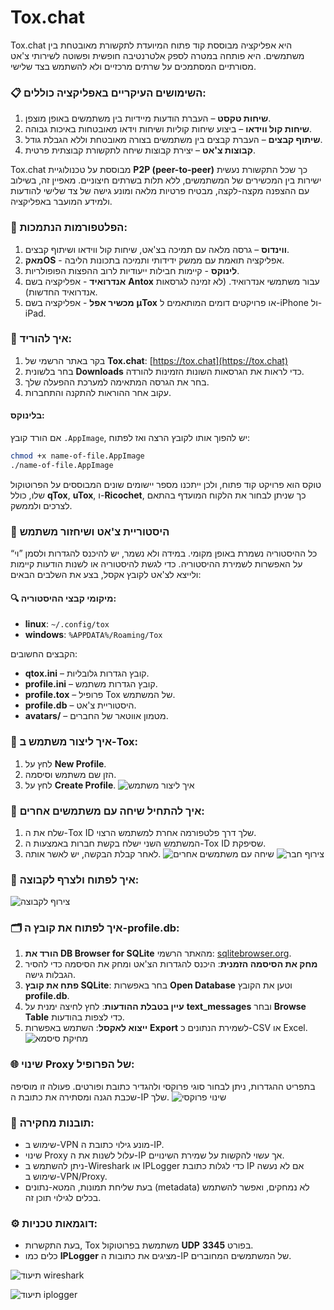 # Tox.chat

Tox.chat היא אפליקציה מבוססת קוד פתוח המיועדת לתקשורת מאובטחת בין משתמשים. היא פותחה במטרה לספק אלטרנטיבה חופשית ופשוטה לשירותי צ'אט מסורתיים המסתמכים על שרתים מרכזיים ולא להשתמש בצד שלישי.

### 📋 השימושים העיקריים באפליקציה כוללים:

1. **שיחות טקסט** – העברת הודעות מיידיות בין משתמשים באופן מוצפן.
2. **שיחות קול ווידאו** – ביצוע שיחות קוליות ושיחות וידאו מאובטחות באיכות גבוהה.
3. **שיתוף קבצים** – העברת קבצים בין משתמשים בצורה מאובטחת וללא הגבלת גודל.
4. **קבוצות צ'אט** – יצירת קבוצות שיחה לתקשורת קבוצתית פרטית.

Tox.chat מבוססת על טכנולוגיית **P2P (peer-to-peer)** כך שכל התקשורת נעשית ישירות בין המכשירים של המשתמשים, ללא תלות בשרתים חיצוניים. מאפיין זה, בשילוב עם ההצפנה מקצה-לקצה, מבטיח פרטיות מלאה ומונע גישה של צד שלישי להודעות ולמידע המועבר באפליקציה.

### 📂 הפלטפורמות הנתמכות:
1. **ווינדוס** – גרסה מלאה עם תמיכה בצ'אט, שיחות קול ווידאו ושיתוף קבצים.
2. **מאקOS** - אפליקציה תואמת עם ממשק ידידותי ותמיכה בתכונות הליבה.
3. **לינוקס** - קיימות חבילות ייעודיות לרוב ההפצות הפופולריות.
4. **אנדרואיד**  - אפליקציה בשם **Antox** עבור משתמשי אנדרואיד. (לא זמינה לגרסאות אנדרואיד החדשות).
5. **מכשיר אפל** - אפליקציה בשם **µTox** או פרויקטים דומים המותאמים ל-iPhone ול-iPad.

### 🔽 איך להוריד:

1. בקר באתר הרשמי של **Tox.chat**: [https://tox.chat](https://tox.chat)
2. בחר בלשונית **Downloads** כדי לראות את הגרסאות השונות הזמינות להורדה.
3. בחר את הגרסה המתאימה למערכת ההפעלה שלך.
4. עקוב אחר ההוראות להתקנה והתחברות.

#### בלינוקס:

אם הורד קובץ `.AppImage`, יש להפוך אותו לקובץ הרצה ואז לפתוח:

```bash
chmod +x name-of-file.AppImage
./name-of-file.AppImage
```

טוקס הוא פרויקט קוד פתוח, ולכן ייתכנו מספר יישומים שונים המבוססים על הפרוטוקול שלו, כולל **qTox**, **uTox**, ו-**Ricochet**, כך שניתן לבחור את הלקוח המועדף בהתאם לצרכים ולממשק.

### 📝 היסטוריית צ'אט ושיחזור משתמש

כל ההיסטוריה נשמרת באופן מקומי. במידה ולא נשמר, יש להיכנס להגדרות ולסמן ”וי“ על האפשרות לשמירת ההיסטוריה. כדי לגשת להיסטוריה או לשנות הודעות קיימות ולייצא לצ'אט לקובץ אקסל, בצע את השלבים הבאים:

#### 🔍 מיקומי קבצי ההיסטוריה:

- **linux**: `~/.config/tox`
- **windows**: `%APPDATA%/Roaming/Tox`

הקבצים החשובים:

- **qtox.ini** – קובץ הגדרות גלובליות.
- **profile.ini** – קובץ הגדרות משתמש.
- **profile.tox** – פרופיל Tox של המשתמש.
- **profile.db** – היסטוריית צ'אט.
- **avatars/** – מטמון אווטאר של החברים.

### 🔑 איך ליצור משתמש ב-Tox:

1. לחץ על **New Profile**.
2. הזן שם משתמש וסיסמה.
3. לחץ על **Create Profile**.
   ![איך ליצור משתמש](./images/יצירת%20משתמש.png)

### 💬 איך להתחיל שיחה עם משתמשים אחרים:

1. שלח את ה-Tox ID שלך דרך פלטפורמה אחרת למשתמש הרצוי.
2. המשתמש השני ישלח בקשת חברות באמצעות ה-Tox ID שסיפקת.
3. לאחר קבלת הבקשה, יש לאשר אותה.
   ![שיחה עם משתמשים אחרים](./images/שליחת%20בקשת%20חברות.jpg)
   ![צירוף חבר](./images/צירוף%20חבר.png)

### 👥 איך לפתוח ולצרף לקבוצה:

![צירוף לקבוצה](./images/צירוף%20לקבוצה.jpg)

### 🗂️ איך לפתוח את קובץ ה-profile.db:

1. **הורד את DB Browser for SQLite** מהאתר הרשמי: [sqlitebrowser.org](https://sqlitebrowser.org).
2. **מחק את הסיסמה הזמנית**: היכנס להגדרות הצ'אט ומחק את הסיסמה כדי להסיר הגבלות גישה.
3. **פתח את קובץ SQLite**: בחר באפשרות **Open Database** וטען את הקובץ **profile.db**.
4. **עיין בטבלת ההודעות**: לחץ לחיצה ימנית על **text_messages** ובחר **Browse Table** כדי לצפות בהודעות.
5. **ייצוא לאקסל**: השתמש באפשרות **Export** לשמירת הנתונים כ-CSV או Excel.
   ![מחיקת סיסמא](./images/מחיקת%20סיסמא.png)

### 🌐 שינוי Proxy של הפרופיל:

בתפריט ההגדרות, ניתן לבחור סוגי פרוקסי ולהגדיר כתובת ופורטים. פעולה זו מוסיפה שכבת הגנה ומסתירה את כתובת ה-IP שלך.
![שינוי פרוקסי](./images/שינוי%20פרוקסי.png)

### 🔎 תובנות מחקירה:

- שימוש ב-VPN מונע גילוי כתובת ה-IP.
- שינוי Proxy עלול לשנות את ה-IP אך עשוי להקשות על שמירת השינויים.
- ניתן להשתמש ב-Wireshark או IPLogger כדי לגלות כתובת IP אם לא נעשה שימוש ב-VPN/Proxy.
- בעת שליחת תמונות, המטא-נתונים (metadata) לא נמחקים, ואפשר להשתמש בכלים לגילוי תוכן זה.

### ⚙️ דוגמאות טכניות:

- בעת התקשרות, Tox משתמשת בפרוטוקול **UDP** בפורט **3345**.
- כלים כמו **IPLogger** מציגים את כתובות ה-IP של המשתמשים המחוברים.

![תיעוד wireshark](./images/צילום%20מסך%202025-01-05%20093808.png)

![תיעוד iplogger](./images/iplogger.png)


